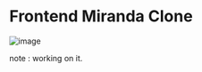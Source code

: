 # Frontend Miranda Clone
![image](https://github.com/BroLetsCodeIt/Frontend_Clone_Miranda/assets/113767803/88e59a90-de13-46bd-98a6-191acb957e27)

note : working on it.

